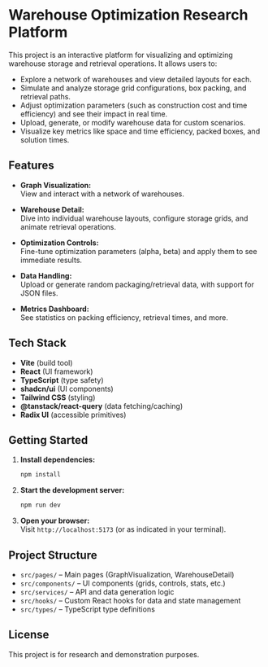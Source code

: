 # Warehouse Optimization Research Platform

This project is an interactive platform for visualizing and optimizing warehouse storage and retrieval operations. It allows users to:

- Explore a network of warehouses and view detailed layouts for each.
- Simulate and analyze storage grid configurations, box packing, and retrieval paths.
- Adjust optimization parameters (such as construction cost and time efficiency) and see their impact in real time.
- Upload, generate, or modify warehouse data for custom scenarios.
- Visualize key metrics like space and time efficiency, packed boxes, and solution times.

## Features

- **Graph Visualization:**  
  View and interact with a network of warehouses.

- **Warehouse Detail:**  
  Dive into individual warehouse layouts, configure storage grids, and animate retrieval operations.

- **Optimization Controls:**  
  Fine-tune optimization parameters (alpha, beta) and apply them to see immediate results.

- **Data Handling:**  
  Upload or generate random packaging/retrieval data, with support for JSON files.

- **Metrics Dashboard:**  
  See statistics on packing efficiency, retrieval times, and more.

## Tech Stack

- **Vite** (build tool)
- **React** (UI framework)
- **TypeScript** (type safety)
- **shadcn/ui** (UI components)
- **Tailwind CSS** (styling)
- **@tanstack/react-query** (data fetching/caching)
- **Radix UI** (accessible primitives)

## Getting Started

1. **Install dependencies:**
   ```sh
   npm install
   ```
2. **Start the development server:**
   ```sh
   npm run dev
   ```
3. **Open your browser:**  
   Visit `http://localhost:5173` (or as indicated in your terminal).

## Project Structure

- `src/pages/` – Main pages (GraphVisualization, WarehouseDetail)
- `src/components/` – UI components (grids, controls, stats, etc.)
- `src/services/` – API and data generation logic
- `src/hooks/` – Custom React hooks for data and state management
- `src/types/` – TypeScript type definitions

## License

This project is for research and demonstration purposes.
